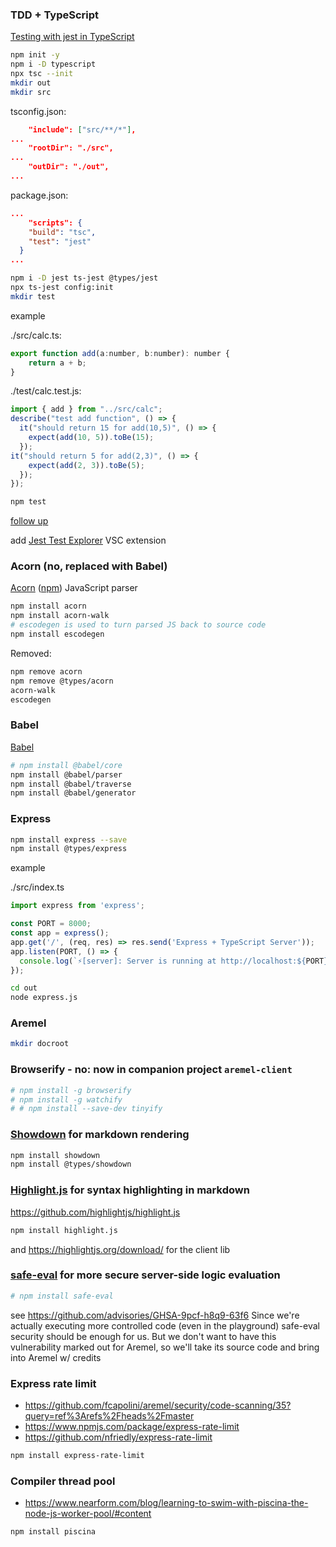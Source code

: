 ### TDD + TypeScript

[Testing with jest in TypeScript](https://itnext.io/testing-with-jest-in-typescript-cc1cd0095421)

```bash
npm init -y
npm i -D typescript
npx tsc --init
mkdir out
mkdir src
```

tsconfig.json:

```json
	"include": ["src/**/*"],
...
	"rootDir": "./src",
...
	"outDir": "./out",
...
```

package.json:

```json
...
	"scripts": {
    "build": "tsc",
    "test": "jest"
  }
...
```

```bash
npm i -D jest ts-jest @types/jest
npx ts-jest config:init
mkdir test
```

example

./src/calc.ts:

```js
export function add(a:number, b:number): number {
	return a + b;
}
```

./test/calc.test.js:

```js
import { add } from "../src/calc";
describe("test add function", () => {
  it("should return 15 for add(10,5)", () => {
    expect(add(10, 5)).toBe(15);
  });
it("should return 5 for add(2,3)", () => {
    expect(add(2, 3)).toBe(5);
  });
});
```

```bash
npm test
```

[follow up](https://itnext.io/debug-your-tests-in-typescript-with-visual-studio-code-911a4cada9cd)

add [Jest Test Explorer](https://marketplace.visualstudio.com/items?itemName=kavod-io.vscode-jest-test-adapter) VSC extension

### Acorn (no, replaced with Babel)

[Acorn](https://github.com/acornjs/acorn) ([npm](https://www.npmjs.com/package/acorn)) JavaScript parser

```bash
npm install acorn
npm install acorn-walk
# escodegen is used to turn parsed JS back to source code
npm install escodegen
```

Removed:

```bash
npm remove acorn
npm remove @types/acorn
acorn-walk
escodegen
```

### Babel

[Babel](https://babeljs.io)

```bash
# npm install @babel/core
npm install @babel/parser
npm install @babel/traverse
npm install @babel/generator
```

### Express

```bash
npm install express --save
npm install @types/express
```

example

./src/index.ts

```js
import express from 'express';

const PORT = 8000;
const app = express();
app.get('/', (req, res) => res.send('Express + TypeScript Server'));
app.listen(PORT, () => {
  console.log(`⚡️[server]: Server is running at http://localhost:${PORT}`);
});
```

```bash
cd out
node express.js
```

### Aremel

```bash
mkdir docroot
```

### Browserify - no: now in companion project `aremel-client`

```bash
# npm install -g browserify
# npm install -g watchify
# # npm install --save-dev tinyify
```

### [Showdown](https://www.npmjs.com/package/showdown) for markdown rendering

```bash
npm install showdown
npm install @types/showdown
```

### [Highlight.js](https://www.npmjs.com/package/highlight.js) for syntax highlighting in markdown

https://github.com/highlightjs/highlight.js

```bash
npm install highlight.js
```

and https://highlightjs.org/download/ for the client lib

### [safe-eval](https://www.npmjs.com/package/safe-eval) for more secure server-side logic evaluation
```bash
# npm install safe-eval
```
see https://github.com/advisories/GHSA-9pcf-h8q9-63f6
Since we're actually executing more controlled code (even in the playground) safe-eval security should be enough for us. But we don't want to have this vulnerability marked out for Aremel, so we'll take its source code and bring into Aremel w/ credits

### Express rate limit

* https://github.com/fcapolini/aremel/security/code-scanning/35?query=ref%3Arefs%2Fheads%2Fmaster
* https://www.npmjs.com/package/express-rate-limit
* https://github.com/nfriedly/express-rate-limit

```bash
npm install express-rate-limit
```

### Compiler thread pool

* https://www.nearform.com/blog/learning-to-swim-with-piscina-the-node-js-worker-pool/#content

```bash
npm install piscina
```

